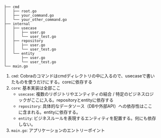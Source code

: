 ```
├── cmd
│   ├── root.go
│   ├── your_command.go
│   └── your_other_command.go
├── internal
│   ├── usecase
│   │   ├── user.go
│   │   └── user_test.go
│   ├── repository
│   │   ├── user.go
│   │   └── user_test.go
│   └── entity
│       ├── user.go
│       └── user_test.go
└── main.go
```

1. `cmd`: Cobraのコマンドはcmdディレクトリの中に入るので、usecaseで書いたものを使うだけにする。coreに依存する
2. `core`: 基本実装は全部ここ
   - `usecase`: 複数のリポジトリやエンティティの結合 / 特定のビジネスロジックがここに入る。repositoryとentityに依存する
   - `repository`: 具体的なデータソース（DBや外部API）への依存性はここに含まれる。entityに依存する。
   - `entity`: ビジネスルールを表現するエンティティを配置する。何にも依存しない。
3. `main.go`: アプリケーションのエントリーポイント
